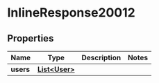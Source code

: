

# InlineResponse20012


## Properties

| Name | Type | Description | Notes |
|------------ | ------------- | ------------- | -------------|
|**users** | [**List&lt;User&gt;**](User.md) |  |  |



